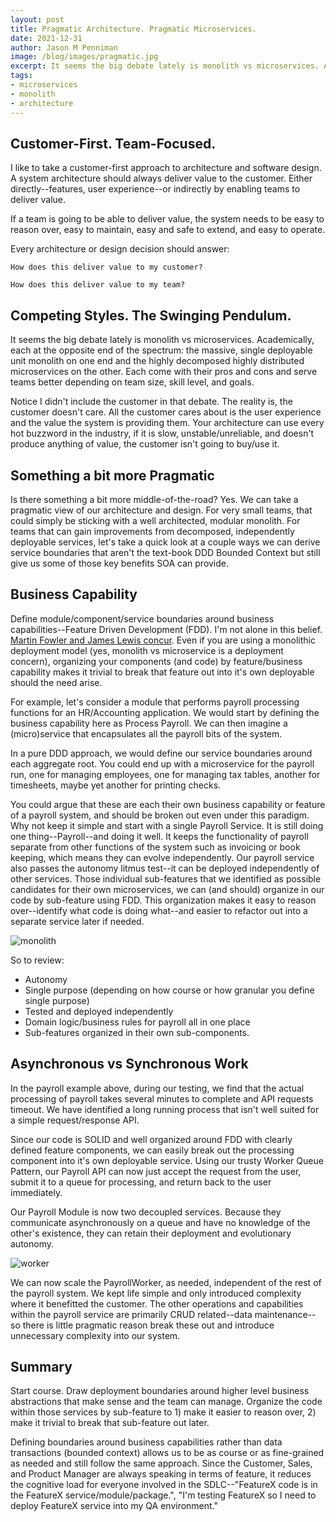 ```yaml
---
layout: post
title: Pragmatic Architecture. Pragmatic Microservices.
date: 2021-12-31
author: Jason M Penniman
image: /blog/images/pragmatic.jpg
excerpt: It seems the big debate lately is monolith vs microservices. Academically, each at the opposite end of the spectrum--the massive, single deployable unit monolith on one end and the highly decomposed highly distributed microservices on the other. Each come with their pros and cons and serve teams better depending on team size, skill level, and goals.
tags:
- microservices
- monolith
- architecture
---
```


## Customer-First. Team-Focused.

I like to take a customer-first approach to architecture and software design. A system architecture should always deliver value to the customer. Either directly--features, user experience--or indirectly by enabling teams to deliver value.

If a team is going to be able to deliver value, the system needs to be easy to reason over, easy to maintain, easy and safe to extend, and easy to operate.

Every architecture or design decision should answer:

    How does this deliver value to my customer?

    How does this deliver value to my team?

## Competing Styles. The Swinging Pendulum.

It seems the big debate lately is monolith vs microservices. Academically, each at the opposite end of the spectrum: the massive, single deployable unit monolith on one end and the highly decomposed highly distributed microservices on the other. Each come with their pros and cons and serve teams better depending on team size, skill level, and goals.

Notice I didn't include the customer in that debate. The reality is, the customer doesn't care. All the customer cares about is the user experience and the value the system is providing them. Your architecture can use every hot buzzword in the industry, if it is slow, unstable/unreliable, and doesn't produce anything of value, the customer isn't going to buy/use it.

## Something a bit more Pragmatic

Is there something a bit more middle-of-the-road? Yes. We can take a pragmatic view of our architecture and design. For very small teams, that could simply be sticking with a well architected, modular monolith. For teams that can gain improvements from decomposed, independently deployable services, let's take a quick look at a couple ways we can derive service boundaries that aren't the text-book DDD Bounded Context but still give us some of those key benefits SOA can provide.

## Business Capability

Define module/component/service boundaries around business capabilities--Feature Driven Development (FDD). I'm not alone in this belief. [Martin Fowler and James Lewis concur](https://www.martinfowler.com/articles/microservices.html#OrganizedAroundBusinessCapabilities). Even if you are using a monolithic deployment model (yes, monolith vs microservice is a deployment concern), organizing your components (and code) by feature/business capability makes it trivial to break that feature out into it's own deployable should the need arise.

For example, let's consider a module that performs payroll processing functions for an HR/Accounting application. We would start by defining the business capability here as Process Payroll. We can then imagine a (micro)service that encapsulates all the payroll bits of the system.

In a pure DDD approach, we would define our service boundaries around each aggregate root. You could end up with a microservice for the payroll run, one for managing employees, one for managing tax tables, another for timesheets, maybe yet another for printing checks.

You could argue that these are each their own business capability or feature of a payroll system, and should be broken out even under this paradigm. Why not keep it simple and start with a single Payroll Service. It is still doing one thing--Payroll--and doing it well. It keeps the functionality of payroll separate from other functions of the system such as invoicing or book keeping, which means they can evolve independently. Our payroll service also passes the autonomy litmus test--it can be deployed independently of other services. Those individual sub-features that we identified as possible candidates for their own microservices, we can (and should) organize in our code by sub-feature using FDD. This organization makes it easy to reason over--identify what code is doing what--and easier to refactor out into a separate service later if needed.

![monolith](/blog/images/payroll-monolith-example.png)

So to review:

- Autonomy
- Single purpose (depending on how course or how granular you define single purpose)
- Tested and deployed independently
- Domain logic/business rules for payroll all in one place
- Sub-features organized in their own sub-components.

## Asynchronous vs Synchronous Work

In the payroll example above, during our testing, we find that the actual processing of payroll takes several minutes to complete and API requests timeout. We have identified a long running process that isn't well suited for a simple request/response API.

Since our code is SOLID and well organized around FDD with clearly defined feature components, we can easily break out the processing component into it's own deployable service. Using our trusty Worker Queue Pattern, our Payroll API can now just accept the request from the user, submit it to a queue for processing, and return back to the user immediately.

Our Payroll Module is now two decoupled services. Because they communicate asynchronously on a queue and have no knowledge of the other's existence, they can retain their deployment and evolutionary autonomy.

![worker](/blog/images/payroll-worker-example.png)

We can now scale the PayrollWorker, as needed, independent of the rest of the payroll system. We kept life simple and only introduced complexity where it benefitted the customer. The other operations and capabilities within the payroll service are primarily CRUD related--data maintenance--so there is little pragmatic reason break these out and introduce unnecessary complexity into our system.  

## Summary

Start course. Draw deployment boundaries around higher level business abstractions that make sense and the team can manage. Organize the code within those services by sub-feature to 1) make it easier to reason over, 2) make it trivial to break that sub-feature out later.

Defining boundaries around business capabilities rather than data transactions (bounded context) allows us to be as course or as fine-grained as needed and still follow the same approach. Since the Customer, Sales, and Product Manager are always speaking in terms of feature, it reduces the cognitive load for everyone involved in the SDLC--"FeatureX code is in the FeatureX service/module/package.",  "I'm testing FeatureX so I need to deploy FeatureX service into my QA environment."
